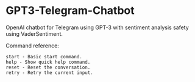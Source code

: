# GPT3-Telegram-Chatbot
OpenAI chatbot for Telegram using GPT-3 with sentiment analysis safety using VaderSentiment.

Command reference:

```
start - Basic start command.
help - Show quick help command.
reset - Reset the conversation.
retry - Retry the current input.
```
